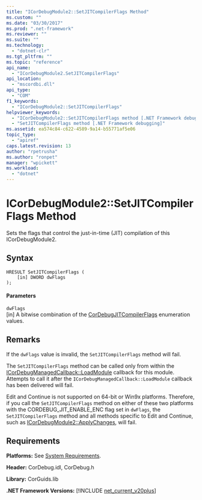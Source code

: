 ```yaml
---
title: "ICorDebugModule2::SetJITCompilerFlags Method"
ms.custom: ""
ms.date: "03/30/2017"
ms.prod: ".net-framework"
ms.reviewer: ""
ms.suite: ""
ms.technology: 
  - "dotnet-clr"
ms.tgt_pltfrm: ""
ms.topic: "reference"
api_name: 
  - "ICorDebugModule2.SetJITCompilerFlags"
api_location: 
  - "mscordbi.dll"
api_type: 
  - "COM"
f1_keywords: 
  - "ICorDebugModule2::SetJITCompilerFlags"
helpviewer_keywords: 
  - "ICorDebugModule2::SetJITCompilerFlags method [.NET Framework debugging]"
  - "SetJITCompilerFlags method [.NET Framework debugging]"
ms.assetid: ea574c84-c622-4589-9a14-b55771af5e06
topic_type: 
  - "apiref"
caps.latest.revision: 13
author: "rpetrusha"
ms.author: "ronpet"
manager: "wpickett"
ms.workload: 
  - "dotnet"
---
```

# ICorDebugModule2::SetJITCompilerFlags Method
Sets the flags that control the just-in-time (JIT) compilation of this ICorDebugModule2.  
  
## Syntax  
  
```  
HRESULT SetJITCompilerFlags (  
    [in] DWORD dwFlags  
);  
```  
  
#### Parameters  
 `dwFlags`  
 [in] A bitwise combination of the [CorDebugJITCompilerFlags](../../../../docs/framework/unmanaged-api/debugging/cordebugjitcompilerflags-enumeration.md) enumeration values.  
  
## Remarks  
 If the `dwFlags` value is invalid, the `SetJITCompilerFlags` method will fail.  
  
 The `SetJITCompilerFlags` method can be called only from within the [ICorDebugManagedCallback::LoadModule](../../../../docs/framework/unmanaged-api/debugging/icordebugmanagedcallback-loadmodule-method.md) callback for this module. Attempts to call it after the `ICorDebugManagedCallback::LoadModule` callback has been delivered will fail.  
  
 Edit and Continue is not supported on 64-bit or Win9x platforms. Therefore, if you call the `SetJITCompilerFlags` method on either of these two platforms with the CORDEBUG_JIT_ENABLE_ENC flag set in `dwFlags`, the `SetJITCompilerFlags` method and all methods specific to Edit and Continue, such as [ICorDebugModule2::ApplyChanges](../../../../docs/framework/unmanaged-api/debugging/icordebugmodule2-applychanges-method.md), will fail.  
  
## Requirements  
 **Platforms:** See [System Requirements](../../../../docs/framework/get-started/system-requirements.md).  
  
 **Header:** CorDebug.idl, CorDebug.h  
  
 **Library:** CorGuids.lib  
  
 **.NET Framework Versions:** [!INCLUDE [net_current_v20plus](../../../../includes/net-current-v20plus-md.md)]
